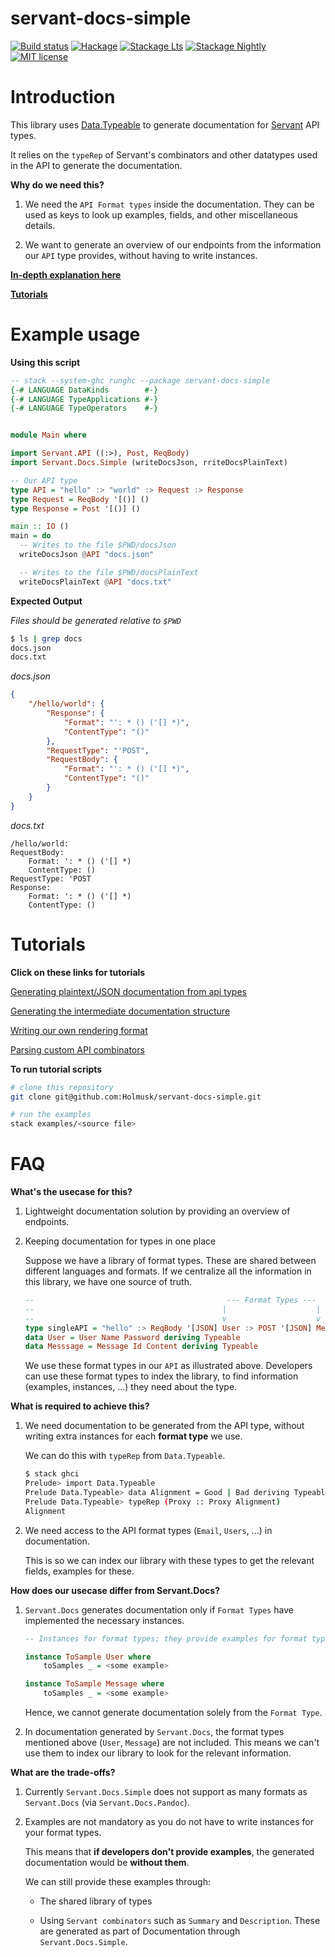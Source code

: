 # servant-docs-simple

[![Build status](https://img.shields.io/travis/holmusk/servant-docs-simple.svg?logo=travis?branch=master)](https://travis-ci.org/holmusk/servant-docs-simple)
[![Hackage](https://img.shields.io/hackage/v/servant-docs-simple.svg?logo=haskell)](https://hackage.haskell.org/package/servant-docs-simple)
[![Stackage Lts](http://stackage.org/package/servant-docs-simple/badge/lts)](http://stackage.org/lts/package/servant-docs-simple)
[![Stackage Nightly](http://stackage.org/package/servant-docs-simple/badge/nightly)](http://stackage.org/nightly/package/servant-docs-simple)
[![MIT license](https://img.shields.io/badge/license-MIT-blue.svg)](LICENSE)

# Introduction

This library uses [Data.Typeable](http://hackage.haskell.org/package/base-4.12.0.0/docs/Data-Typeable.html)
to generate documentation for [Servant](https://hackage.haskell.org/package/servant) API types.


It relies on the `typeRep` of Servant's combinators and other datatypes used in
the API to generate the documentation.

**Why do we need this?**


1) We need the `API Format types` inside the documentation. They can be used as keys
   to look up examples, fields, and other miscellaneous details.

2) We want to generate an overview of our endpoints from the information our
   `API` type provides, without having to write instances.

[**In-depth explanation here**](https://github.com/Holmusk/servant-docs-simple#faq)

[**Tutorials**](https://github.com/Holmusk/servant-docs-simple#tutorials)

# Example usage

**Using this script**

``` haskell
-- stack --system-ghc runghc --package servant-docs-simple
{-# LANGUAGE DataKinds        #-}
{-# LANGUAGE TypeApplications #-}
{-# LANGUAGE TypeOperators    #-}


module Main where

import Servant.API ((:>), Post, ReqBody)
import Servant.Docs.Simple (writeDocsJson, rriteDocsPlainText)

-- Our API type
type API = "hello" :> "world" :> Request :> Response
type Request = ReqBody '[()] ()
type Response = Post '[()] ()

main :: IO ()
main = do
  -- Writes to the file $PWD/docsJson
  writeDocsJson @API "docs.json"

  -- Writes to the file $PWD/docsPlainText
  writeDocsPlainText @API "docs.txt"

```

**Expected Output**

*Files should be generated relative to `$PWD`*

``` sh
$ ls | grep docs
docs.json
docs.txt
```

*docs.json*

``` json
{
    "/hello/world": {
        "Response": {
            "Format": "': * () ('[] *)",
            "ContentType": "()"
        },
        "RequestType": "'POST",
        "RequestBody": {
            "Format": "': * () ('[] *)",
            "ContentType": "()"
        }
    }
}
```

*docs.txt*

``` text
/hello/world:
RequestBody:
    Format: ': * () ('[] *)
    ContentType: ()
RequestType: 'POST
Response:
    Format: ': * () ('[] *)
    ContentType: ()
```

# Tutorials

**Click on these links for tutorials**

[Generating plaintext/JSON documentation from api types](https://github.com/Holmusk/servant-docs-simple/blob/master/examples/generate.hs)

[Generating the intermediate documentation structure](https://github.com/Holmusk/servant-docs-simple/blob/master/examples/parse.hs)

[Writing our own rendering format](https://github.com/Holmusk/servant-docs-simple/blob/master/examples/render.hs)

[Parsing custom API combinators](https://github.com/Holmusk/servant-docs-simple/blob/master/examples/custom.hs)

**To run tutorial scripts**

``` sh
# clone this repository
git clone git@github.com:Holmusk/servant-docs-simple.git

# run the examples
stack examples/<source file>
```

# FAQ

**What's the usecase for this?**

1) Lightweight documentation solution by providing an overview of endpoints.

2) Keeping documentation for types in one place

    Suppose we have a library of format types. These are shared between different
    languages and formats. If we centralize all the information in this
    library, we have one source of truth.

    ``` haskell
    --                                           --- Format Types ---
    --                                          |                    |
    --                                          v                    v
    type singleAPI = "hello" :> ReqBody '[JSON] User :> POST '[JSON] Message
    data User = User Name Password deriving Typeable 
    data Messsage = Message Id Content deriving Typeable

    ```

    We use these format types in our `API` as illustrated above.
    Developers can use these format types to index the library, to find information
    (examples, instances, ...) they need about the type.

**What is required to achieve this?**

1) We need documentation to be generated from the API type, without writing
extra instances for each **format type** we use.

    We can do this with `typeRep` from `Data.Typeable`.

    ``` sh
    $ stack ghci
    Prelude> import Data.Typeable
    Prelude Data.Typeable> data Alignment = Good | Bad deriving Typeable
    Prelude Data.Typeable> typeRep (Proxy :: Proxy Alignment)
    Alignment
    ```

2) We need access to the API format types (`Email`, `Users`, ...) in documentation.

   This is so we can index our library with these types to get the relevant
   fields, examples for these.

**How does our usecase differ from Servant.Docs?**

1) `Servant.Docs` generates documentation only if `Format Types` have
  implemented the necessary instances.

    ``` haskell
    -- Instances for format types; they provide examples for format types

    instance ToSample User where
        toSamples _ = <some example>

    instance ToSample Message where
        toSamples _ = <some example>
    ```

    Hence, we cannot generate documentation solely from the `Format Type`.

2) In documentation generated by `Servant.Docs`, the format types mentioned above (`User`,
`Message`) are not included. This means we can't use them to index our library
to look for the relevant information.

**What are the trade-offs?**

1) Currently `Servant.Docs.Simple` does not support as many formats as
`Servant.Docs` (via `Servant.Docs.Pandoc`).

2) Examples are not mandatory as you do not have to write instances for your format
types.

    This means that **if developers don't provide examples**, the generated
    documentation would be **without them**.

    We can still provide these examples through:

    - The shared library of types

    - Using `Servant combinators` such as `Summary` and `Description`.
      These are generated as part of Documentation through `Servant.Docs.Simple`.
